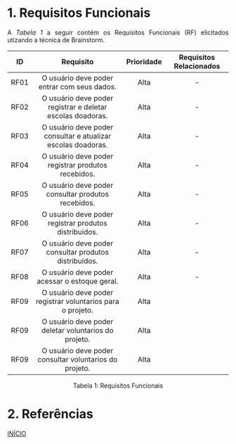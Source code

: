 # 1. Requisitos Funcionais

<p align="justify">A <i>Tabela 1</i> a seguir contém os Requisitos Funcionais (RF) elicitados utizando a técnica de Brainstorm.</p>

| ID   |                                 Requisito                                 | Prioridade | Requisitos Relacionados |
| :--: | :-----------------------------------------------------------------------: | :--------: | :---------: |
| RF01 |              O usuário deve poder entrar com seus dados.                  |  Alta      |     -       |
| RF02 |             O usuário deve poder registrar e deletar escolas doadoras.    |  Alta      |     -       |
| RF03 |             O usuário deve poder consultar e atualizar escolas doadoras.  |  Alta      |     -       |
| RF04 |             O usuário deve poder registrar produtos recebidos.            |  Alta      |     -       |
| RF05 |             O usuário deve poder consultar produtos recebidos.            |  Alta      |     -       |
| RF06 |             O usuário deve poder registrar produtos distribuidos.         |  Alta      |     -       |
| RF07 |             O usuário deve poder consultar produtos distribuidos.         |  Alta      |     -       |
| RF08 |             O usuário deve poder acessar  o estoque geral.                |  Alta      |     -       |
| RF09 |              O usuário deve poder registrar voluntarios para o projeto.   |  Alta      |             |
| RF09 |              O usuário deve poder deletar voluntarios do projeto.         |  Alta      |             |
| RF09 |              O usuário deve poder consultar voluntarios do projeto.       |  Alta      |             |


<div style="text-align: center">
<p>Tabela 1: Requisitos Funcionais</p>
</div>

# 2. Referências


<a href="../README.md">INÍCIO</a>

